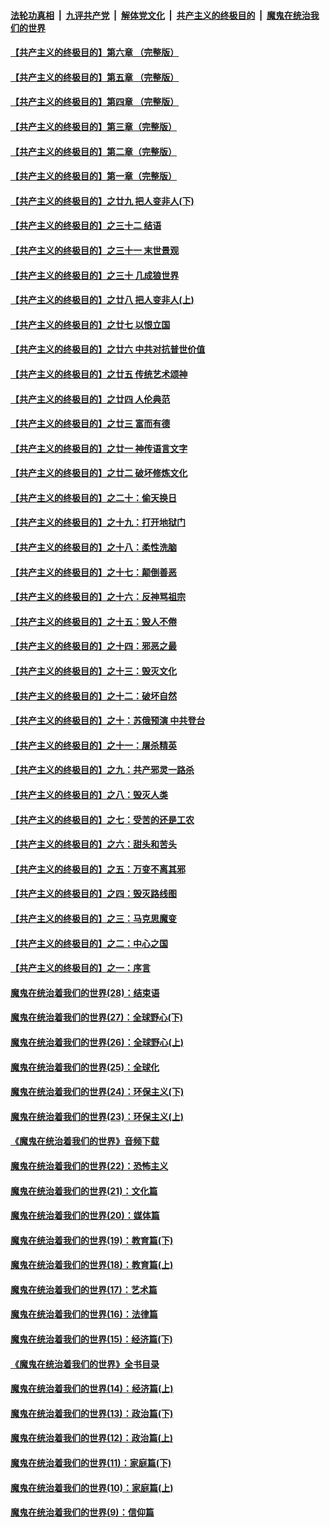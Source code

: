 ####  [法轮功真相](../../../../basic/blob/master/README.md?t=05241502) &nbsp;|&nbsp; [九评共产党](../../../../9ping.md/blob/master/README.md?t=05241502) &nbsp;|&nbsp; [解体党文化](../../../../jtdwh.md/blob/master/README.md?t=05241502)  &nbsp;|&nbsp; [共产主义的终极目的](../../../../gczydzjmd.md/blob/master/README.md?t=05241502) &nbsp;|&nbsp; [魔鬼在统治我们的世界](../../../../mgztzwmdsj.md/blob/master/README.md?t=05241502) 

#### [【共产主义的终极目的】第六章 （完整版）](../pages/nsc422/n11428913.md?t=05241502) 

#### [【共产主义的终极目的】第五章 （完整版）](../pages/nsc422/n11428912.md?t=05241502) 

#### [【共产主义的终极目的】第四章 （完整版）](../pages/nsc422/n11428907.md?t=05241502) 

#### [【共产主义的终极目的】第三章（完整版）](../pages/nsc422/n11428848.md?t=05241502) 

#### [【共产主义的终极目的】第二章（完整版）](../pages/nsc422/n11428831.md?t=05241502) 

#### [【共产主义的终极目的】第一章（完整版）](../pages/nsc422/n11417651.md?t=05241502) 

#### [【共产主义的终极目的】之廿九 把人变非人(下)](../pages/nsc422/n11344140.md?t=05241502) 

#### [【共产主义的终极目的】之三十二 结语](../pages/nsc422/n11360535.md?t=05241502) 

#### [【共产主义的终极目的】之三十一 末世景观](../pages/nsc422/n11351129.md?t=05241502) 

#### [【共产主义的终极目的】之三十 几成狼世界](../pages/nsc422/n11348280.md?t=05241502) 

#### [【共产主义的终极目的】之廿八 把人变非人(上)](../pages/nsc422/n11340492.md?t=05241502) 

#### [【共产主义的终极目的】之廿七 以恨立国](../pages/nsc422/n11336944.md?t=05241502) 

#### [【共产主义的终极目的】之廿六 中共对抗普世价值](../pages/nsc422/n11324785.md?t=05241502) 

#### [【共产主义的终极目的】之廿五 传统艺术颂神](../pages/nsc422/n11296396.md?t=05241502) 

#### [【共产主义的终极目的】之廿四 人伦典范](../pages/nsc422/n11296397.md?t=05241502) 

#### [【共产主义的终极目的】之廿三 富而有德](../pages/nsc422/n11283598.md?t=05241502) 

#### [【共产主义的终极目的】之廿一 神传语言文字](../pages/nsc422/n11263265.md?t=05241502) 

#### [【共产主义的终极目的】之廿二 破坏修炼文化](../pages/nsc422/n11245728.md?t=05241502) 

#### [【共产主义的终极目的】之二十：偷天换日](../pages/nsc422/n11238846.md?t=05241502) 

#### [【共产主义的终极目的】之十九：打开地狱门](../pages/nsc422/n11206376.md?t=05241502) 

#### [【共产主义的终极目的】之十八：柔性洗脑](../pages/nsc422/n11199994.md?t=05241502) 

#### [【共产主义的终极目的】之十七：颠倒善恶](../pages/nsc422/n11179782.md?t=05241502) 

#### [【共产主义的终极目的】之十六：反神骂祖宗](../pages/nsc422/n11166798.md?t=05241502) 

#### [【共产主义的终极目的】之十五：毁人不倦](../pages/nsc422/n11166792.md?t=05241502) 

#### [【共产主义的终极目的】之十四：邪恶之最](../pages/nsc422/n11150249.md?t=05241502) 

#### [【共产主义的终极目的】之十三：毁灭文化](../pages/nsc422/n11135227.md?t=05241502) 

#### [【共产主义的终极目的】之十二：破坏自然](../pages/nsc422/n11135214.md?t=05241502) 

#### [【共产主义的终极目的】之十：苏俄预演 中共登台](../pages/nsc422/n11118424.md?t=05241502) 

#### [【共产主义的终极目的】之十一：屠杀精英](../pages/nsc422/n11118442.md?t=05241502) 

#### [【共产主义的终极目的】之九：共产邪灵一路杀](../pages/nsc422/n11114139.md?t=05241502) 

#### [【共产主义的终极目的】之八：毁灭人类](../pages/nsc422/n11108503.md?t=05241502) 

#### [【共产主义的终极目的】之七：受苦的还是工农](../pages/nsc422/n11101809.md?t=05241502) 

#### [【共产主义的终极目的】之六：甜头和苦头](../pages/nsc422/n11096971.md?t=05241502) 

#### [【共产主义的终极目的】之五：万变不离其邪](../pages/nsc422/n11091285.md?t=05241502) 

#### [【共产主义的终极目的】之四：毁灭路线图](../pages/nsc422/n11086284.md?t=05241502) 

#### [【共产主义的终极目的】之三：马克思魔变](../pages/nsc422/n11061941.md?t=05241502) 

#### [【共产主义的终极目的】之二：中心之国](../pages/nsc422/n11047728.md?t=05241502) 

#### [【共产主义的终极目的】之一：序言](../pages/nsc422/n11086077.md?t=05241502) 

#### [魔鬼在统治着我们的世界(28)：结束语](../pages/nsc422/n10936246.md?t=05241502) 

#### [魔鬼在统治着我们的世界(27)：全球野心(下)](../pages/nsc422/n10928319.md?t=05241502) 

#### [魔鬼在统治着我们的世界(26)：全球野心(上)](../pages/nsc422/n10900318.md?t=05241502) 

#### [魔鬼在统治着我们的世界(25)：全球化](../pages/nsc422/n10788205.md?t=05241502) 

#### [魔鬼在统治着我们的世界(24)：环保主义(下)](../pages/nsc422/n10695307.md?t=05241502) 

#### [魔鬼在统治着我们的世界(23)：环保主义(上)](../pages/nsc422/n10688613.md?t=05241502) 

#### [《魔鬼在统治着我们的世界》音频下载](../pages/nsc422/n10635553.md?t=05241502) 

#### [魔鬼在统治着我们的世界(22)：恐怖主义](../pages/nsc422/n10614727.md?t=05241502) 

#### [魔鬼在统治着我们的世界(21)：文化篇](../pages/nsc422/n10597706.md?t=05241502) 

#### [魔鬼在统治着我们的世界(20)：媒体篇](../pages/nsc422/n10586579.md?t=05241502) 

#### [魔鬼在统治着我们的世界(19)：教育篇(下)](../pages/nsc422/n10564808.md?t=05241502) 

#### [魔鬼在统治着我们的世界(18)：教育篇(上)](../pages/nsc422/n10526970.md?t=05241502) 

#### [魔鬼在统治着我们的世界(17)：艺术篇](../pages/nsc422/n10499093.md?t=05241502) 

#### [魔鬼在统治着我们的世界(16)：法律篇](../pages/nsc422/n10485969.md?t=05241502) 

#### [魔鬼在统治着我们的世界(15)：经济篇(下)](../pages/nsc422/n10469975.md?t=05241502) 

#### [《魔鬼在统治着我们的世界》全书目录](../pages/nsc422/n10464261.md?t=05241502) 

#### [魔鬼在统治着我们的世界(14)：经济篇(上)](../pages/nsc422/n10457370.md?t=05241502) 

#### [魔鬼在统治着我们的世界(13)：政治篇(下)](../pages/nsc422/n10448270.md?t=05241502) 

#### [魔鬼在统治着我们的世界(12)：政治篇(上)](../pages/nsc422/n10444576.md?t=05241502) 

#### [魔鬼在统治着我们的世界(11)：家庭篇(下)](../pages/nsc422/n10440961.md?t=05241502) 

#### [魔鬼在统治着我们的世界(10)：家庭篇(上)](../pages/nsc422/n10435448.md?t=05241502) 

#### [魔鬼在统治着我们的世界(9)：信仰篇](../pages/nsc422/n10432159.md?t=05241502) 

